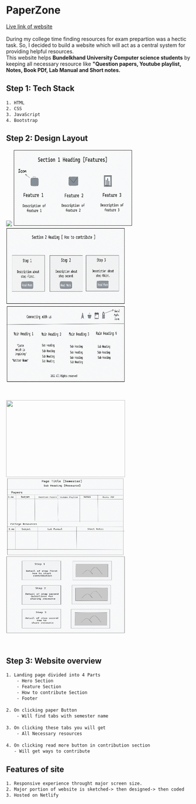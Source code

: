 # PaperZone

[Live link of website](https://paperzone.netlify.app/)<br>
<br>
During my college time finding resources for exam prepartion was a hectic task. So, I decided to build a website which will
act as a central system for providing helpful resources.<br>
This website helps **Bundelkhand University Computer science students** by keeping all necessary resource like **"Question papers, Youtube playlist, Notes, Book PDf, Lab Manual and Short notes.**

## Step 1: Tech Stack
```
1. HTML
2. CSS
3. JavaScript
4. Bootstrap
```
## Step 2: Design Layout

<p float="left">
  <img src="readme_assets/Paperzone_landingpage.png" width="325" />
  <img src="readme_assets/Paperzone_featuresection.png" width="325" height=210 /> 
  <img src="readme_assets/Paperzone_contributionsection.png" width="325" height=210 />
  <img src="readme_assets/Paperzone_footer.png" width="325" height=210 />
</p>
<br>
<p float="left">
  <img src="readme_assets/Resourcepage.png" width="325" height=210 /> 
  <img src="readme_assets/Semesterpage.png" width="325" height=210 />
  <img src="readme_assets/contributiopage.png" width="325" height=210 />
</p>
<br>


## Step 3: Website overview
```
1. Landing page divided into 4 Parts
    - Hero Section
    - Feature Section
    - How to contribute Section
    - Footer
    
2. On clicking paper Button 
    - Will find tabs with semester name 
    
3. On clicking these tabs you will get 
    - All Necessary resources
    
4. On clicking read more button in contribution section
   - Will get ways to contribute
```

## Features of site
```
1. Responsive experience throught major screen size.
2. Major portion of website is sketched-> then designed-> then coded
3. Hosted on Netlify
